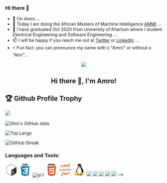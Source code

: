 ### Hi there 👋



- 🔭 I’m Amro ...
- 👯 Today I am doing the African Masters of Machine Intelligence [AMMI](https://aimsammi.org/) ...
- 🌱 I have graduated Oct 2020 from University of Khartum where I student Electrical Engineering and Software Engineering ...
- 📫 I will be happy if you reach me out at [Twitter](https://twitter.com/amrokamal1997) or [LinkedIn](https://www.linkedin.com/in/amro-kamal-161721162/) ...
- ⚡ Fun fact: you can pronounce my name with o "Amro" or without o "Amr"...

<!-- - 🤔 I’m looking for help with ...
- 💬 Ask me about  -->


<!-- ![Github stats](https://github-readme-stats.vercel.app/api?username=amro-kamal&theme=highcontrast&show_icons=true&count_private=true)



![Top Languages Card](https://github-readme-stats.vercel.app/api/top-langs/?username=amro-kamal&layout=compact)

 -->



<!-- [![Typing SVG](https://readme-typing-svg.herokuapp.com?multiline=true&width=500&lines=Full-stack+web+and+app+developer.++++++++++)](https://git.io/typing-svg) -->

<p align="center">
  <img width="92" src="https://raw.githubusercontent.com/amro-kamal/amro-kamal/master/assets/mkdir.png" />
</p>  
<h2 align="center">Hi there 👋, I'm Amro!</h2>


<!-- <a href="https://blog.codewithshin.com/" target="blank">Blog: <img align="center" src="https://cdn.jsdelivr.net/npm/simple-icons@3.0.1/icons/medium.svg" alt="Medium" height="30" width="40" /></a> <a href="https://twitter.com/amro-kamal" target="blank">Twitter: <img align="center" src="https://cdn.jsdelivr.net/npm/simple-icons@3.0.1/icons/twitter.svg" alt="Medium" height="30" width="40" /></a> -->

<h2>🏆 Github Profile Trophy</h2>
<img width=800 src="https://github-profile-trophy.vercel.app/?username=amro-kamal&column=9&theme=gruvbox&no-frame=true"/>

![Shin's GitHub stats](https://github-readme-stats.vercel.app/api?username=amro-kamal&show_icons=true&theme=tokyonight)


![Top Langs](https://github-readme-stats.vercel.app/api/top-langs/?username=amro-kamal&layout=compact)

![GitHub Streak](https://github-readme-streak-stats.herokuapp.com?user=amro-kamal&theme=neon-palenight&hide_border=true)

<h3 align="left">Languages and Tools:</h3>


<!-- ## My Repos

[![vennfig](https://github-readme-stats.vercel.app/api/pin/?username=amro-kamal&repo=amro-kamal&show_owner=true)](https://github.com/amro-kamal/amro-kamal)

[![statsfig](https://github-readme-stats.vercel.app/api/pin/?username=amro-kamal&repo=gitstart&show_owner=true)](https://github.com/amro-kamal/gitstart)

[![Covid 19 Stats](https://github-readme-stats.vercel.app/api/pin/?username=amro-kamal&repo=backpack_install&show_owner=true)](https://github.com/amro-kamal/backpack_install)


<!-- **Languages and Tools:**   -->

<code><img src="https://raw.githubusercontent.com/devicons/devicon/master/icons/bash/bash-original.svg" alt="bash" width="40" height="40"/></code>
<code><img src="https://raw.githubusercontent.com/devicons/devicon/master/icons/css3/css3-original-wordmark.svg" alt="css3" width="40" height="40"/></code>
<code><img src="https://www.vectorlogo.zone/logos/git-scm/git-scm-icon.svg" alt="git" width="40" height="40"/></code>
<code><img src="https://raw.githubusercontent.com/devicons/devicon/master/icons/html5/html5-original-wordmark.svg" alt="html5" width="40" height="40"/></code>
<code><img src="https://raw.githubusercontent.com/devicons/devicon/master/icons/jupyter/jupyter-original-wordmark.svg" alt="Jupyter" width="40" height="40"/></code>
<code><img src="https://raw.githubusercontent.com/devicons/devicon/master/icons/linux/linux-original.svg" alt="linux" width="40" height="40"/></code>
<code><img height="40" src="https://raw.githubusercontent.com/amro-kamal/amro-kamal/master/assets/python.png"></code>
<code><img height="40" src="https://raw.githubusercontent.com/amro-kamal/amro-kamal/master/assets/javascript.png"></code>
<code><img height="40" src="https://raw.githubusercontent.com/amro-kamal/amro-kamal/master/assets/php.png"></code>
<code><img height="40" src="https://raw.githubusercontent.com/amro-kamal/amro-kamal/master/assets/visual-studio-code.png"></code>
<code><img height="40" src="https://raw.githubusercontent.com/amro-kamal/amro-kamal/master/assets/vim.png"></code>   -->

<!-- ![](https://komarev.com/ghpvc/?username=amro-kamal) -->
